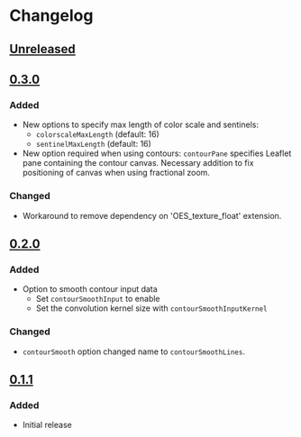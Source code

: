 # Changelog

## [Unreleased]

## [0.3.0]

### Added

- New options to specify max length of color scale and sentinels:
  - `colorscaleMaxLength` (default: 16)
  - `sentinelMaxLength` (default: 16)
- New option required when using contours: `contourPane` specifies Leaflet pane containing the contour canvas. Necessary addition to fix positioning of canvas when using fractional zoom.

### Changed

- Workaround to remove dependency on 'OES_texture_float' extension.

## [0.2.0]

### Added

- Option to smooth contour input data
  - Set `contourSmoothInput` to enable
  - Set the convolution kernel size with `contourSmoothInputKernel`

### Changed

- `contourSmooth` option changed name to `contourSmoothLines`.

## [0.1.1]

### Added

- Initial release

[unreleased]: https://github.com/equinor/leaflet.tilelayer.gloperations/compare/v0.3.0...HEAD
[0.3.0]: https://github.com/equinor/leaflet.tilelayer.gloperations/compare/v0.2.0...v0.3.0
[0.2.0]: https://github.com/equinor/leaflet.tilelayer.gloperations/compare/v0.1.1...v0.2.0
[0.1.1]: https://github.com/equinor/leaflet.tilelayer.gloperations/releases/tag/v0.1.1

